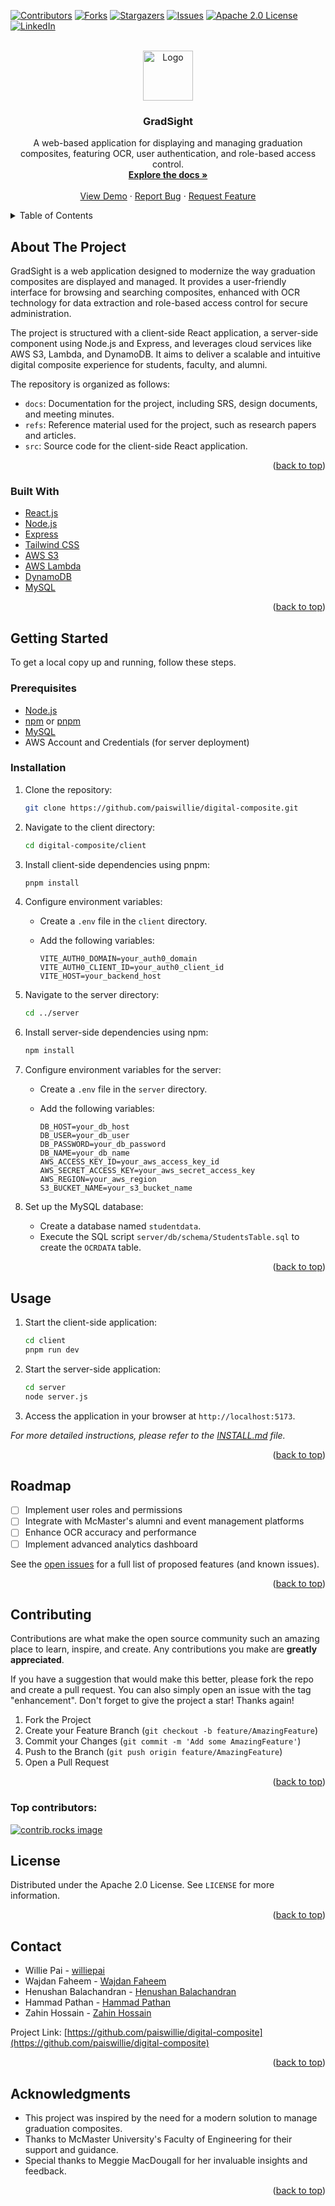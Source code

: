 <!-- Improved compatibility of back to top link: See: https://github.com/othneildrew/Best-README-Template/pull/73 -->

<a id="readme-top"></a>

<!--
*** Thanks for checking out the Best-README-Template. If you have a suggestion
*** that would make this better, please fork the repo and create a pull request
*** or simply open an issue with the tag "enhancement".
*** Don't forget to give the project a star!
*** Thanks again! Now go create something AMAZING! :D
-->

<!-- PROJECT SHIELDS -->
<!--
*** I'm using markdown "reference style" links for readability.
*** Reference links are enclosed in brackets [ ] instead of parentheses ( ).
*** See the bottom of this document for the declaration of the reference variables
*** for contributors-url, forks-url, etc. This is an optional, concise syntax you may use.
*** https://www.markdownguide.org/basic-syntax/#reference-style-links
-->

[![Contributors][contributors-shield]][contributors-url]
[![Forks][forks-shield]][forks-url]
[![Stargazers][stars-shield]][stars-url]
[![Issues][issues-shield]][issues-url]
[![Apache 2.0 License][license-shield]][license-url]
[![LinkedIn][linkedin-shield]][linkedin-url]

<!-- PROJECT LOGO -->
<br />
<div align="center">
  <a href="https://github.com/paiswillie/digital-composite">
    <img src="https://github.com/user-attachments/assets/0ae1b6d5-1a62-4b41-b2c7-c595a0460497" alt="Logo" width="80" height="80">
  </a>

  <h3 align="center">GradSight</h3>

  <p align="center">
    A web-based application for displaying and managing graduation composites, featuring OCR, user authentication, and role-based access control.
    <br />
    <a href="https://github.com/paiswillie/digital-composite"><strong>Explore the docs »</strong></a>
    <br />
    <br />
    <a href="https://github.com/paiswillie/digital-composite">View Demo</a>
    &middot;
    <a href="https://github.com/paiswillie/digital-composite/issues/new?labels=bug&template=bug-report---.md">Report Bug</a>
    &middot;
    <a href="https://github.com/paiswillie/digital-composite/issues/new?labels=enhancement&template=feature-request---.md">Request Feature</a>
  </p>
</div>

<!-- TABLE OF CONTENTS -->
<details>
  <summary>Table of Contents</summary>
  <ol>
    <li>
      <a href="#about-the-project">About The Project</a>
      <ul>
        <li><a href="#built-with">Built With</a></li>
      </ul>
    </li>
    <li>
      <a href="#getting-started">Getting Started</a>
      <ul>
        <li><a href="#prerequisites">Prerequisites</a></li>
        <li><a href="#installation">Installation</a></li>
      </ul>
    </li>
    <li><a href="#usage">Usage</a></li>
    <li><a href="#roadmap">Roadmap</a></li>
    <li><a href="#contributing">Contributing</a></li>
    <li><a href="#license">License</a></li>
    <li><a href="#contact">Contact</a></li>
    <li><a href="#acknowledgments">Acknowledgments</a></li>
  </ol>
</details>

<!-- ABOUT THE PROJECT -->

## About The Project

GradSight is a web application designed to modernize the way graduation composites are displayed and managed. It provides a user-friendly interface for browsing and searching composites, enhanced with OCR technology for data extraction and role-based access control for secure administration.

The project is structured with a client-side React application, a server-side component using Node.js and Express, and leverages cloud services like AWS S3, Lambda, and DynamoDB. It aims to deliver a scalable and intuitive digital composite experience for students, faculty, and alumni.

The repository is organized as follows:

- `docs`: Documentation for the project, including SRS, design documents, and meeting minutes.
- `refs`: Reference material used for the project, such as research papers and articles.
- `src`: Source code for the client-side React application.

<p align="right">(<a href="#readme-top">back to top</a>)</p>

### Built With

- [React.js](https://reactjs.org/)
- [Node.js](https://nodejs.org/)
- [Express](https://expressjs.com/)
- [Tailwind CSS](https://tailwindcss.com/)
- [AWS S3](https://aws.amazon.com/s3/)
- [AWS Lambda](https://aws.amazon.com/lambda/)
- [DynamoDB](https://aws.amazon.com/dynamodb/)
- [MySQL](https://www.mysql.com/)

<p align="right">(<a href="#readme-top">back to top</a>)</p>

<!-- GETTING STARTED -->

## Getting Started

To get a local copy up and running, follow these steps.

### Prerequisites

- [Node.js](https://nodejs.org/)
- [npm](https://www.npmjs.com/) or [pnpm](https://pnpm.io/)
- [MySQL](https://www.mysql.com/)
- AWS Account and Credentials (for server deployment)

### Installation

1.  Clone the repository:

    ```sh
    git clone https://github.com/paiswillie/digital-composite.git
    ```

2.  Navigate to the client directory:

    ```sh
    cd digital-composite/client
    ```

3.  Install client-side dependencies using pnpm:

    ```sh
    pnpm install
    ```

4.  Configure environment variables:

    - Create a `.env` file in the `client` directory.
    - Add the following variables:

      ```
      VITE_AUTH0_DOMAIN=your_auth0_domain
      VITE_AUTH0_CLIENT_ID=your_auth0_client_id
      VITE_HOST=your_backend_host
      ```

5.  Navigate to the server directory:

    ```sh
    cd ../server
    ```

6.  Install server-side dependencies using npm:

    ```sh
    npm install
    ```

7.  Configure environment variables for the server:

    - Create a `.env` file in the `server` directory.
    - Add the following variables:

      ```
      DB_HOST=your_db_host
      DB_USER=your_db_user
      DB_PASSWORD=your_db_password
      DB_NAME=your_db_name
      AWS_ACCESS_KEY_ID=your_aws_access_key_id
      AWS_SECRET_ACCESS_KEY=your_aws_secret_access_key
      AWS_REGION=your_aws_region
      S3_BUCKET_NAME=your_s3_bucket_name
      ```

8.  Set up the MySQL database:

    - Create a database named `studentdata`.
    - Execute the SQL script `server/db/schema/StudentsTable.sql` to create the `OCRDATA` table.

<p align="right">(<a href="#readme-top">back to top</a>)</p>

<!-- USAGE EXAMPLES -->

## Usage

1.  Start the client-side application:

    ```sh
    cd client
    pnpm run dev
    ```

2.  Start the server-side application:

    ```sh
    cd server
    node server.js
    ```

3.  Access the application in your browser at `http://localhost:5173`.

_For more detailed instructions, please refer to the [INSTALL.md](INSTALL.md) file._

<p align="right">(<a href="#readme-top">back to top</a>)</p>

<!-- ROADMAP -->

## Roadmap

- [ ] Implement user roles and permissions
- [ ] Integrate with McMaster's alumni and event management platforms
- [ ] Enhance OCR accuracy and performance
- [ ] Implement advanced analytics dashboard

See the [open issues](https://github.com/paiswillie/digital-composite/issues) for a full list of proposed features (and known issues).

<p align="right">(<a href="#readme-top">back to top</a>)</p>

<!-- CONTRIBUTING -->

## Contributing

Contributions are what make the open source community such an amazing place to learn, inspire, and create. Any contributions you make are **greatly appreciated**.

If you have a suggestion that would make this better, please fork the repo and create a pull request. You can also simply open an issue with the tag "enhancement".
Don't forget to give the project a star! Thanks again!

1.  Fork the Project
2.  Create your Feature Branch (`git checkout -b feature/AmazingFeature`)
3.  Commit your Changes (`git commit -m 'Add some AmazingFeature'`)
4.  Push to the Branch (`git push origin feature/AmazingFeature`)
5.  Open a Pull Request

<p align="right">(<a href="#readme-top">back to top</a>)</p>

### Top contributors:

<a href="https://github.com/paiswillie/digital-composite/graphs/contributors">
  <img src="https://contrib.rocks/image?repo=paiswillie/digital-composite" alt="contrib.rocks image" />
</a>

<!-- LICENSE -->

## License

Distributed under the Apache 2.0 License. See `LICENSE` for more information.

<p align="right">(<a href="#readme-top">back to top</a>)</p>

<!-- CONTACT -->

## Contact

- Willie Pai - [williepai](https://www.linkedin.com/in/williepai/)
- Wajdan Faheem - [Wajdan Faheem](https://www.linkedin.com/in/wajdan-faheem-921418167/)
- Henushan Balachandran - [Henushan Balachandran](https://www.linkedin.com/in/henushan-balachandran-6704a8174/)
- Hammad Pathan - [Hammad Pathan](https://www.linkedin.com/in/hammad-pathan-744a63168/)
- Zahin Hossain - [Zahin Hossain](https://www.linkedin.com/in/zahin-hossain-45400a157/)

Project Link: [https://github.com/paiswillie/digital-composite](https://github.com/paiswillie/digital-composite)

<p align="right">(<a href="#readme-top">back to top</a>)</p>

<!-- ACKNOWLEDGMENTS -->

## Acknowledgments

- This project was inspired by the need for a modern solution to manage graduation composites.
- Thanks to McMaster University's Faculty of Engineering for their support and guidance.
- Special thanks to Meggie MacDougall for her invaluable insights and feedback.

<p align="right">(<a href="#readme-top">back to top</a>)</p>

<!-- MARKDOWN LINKS & IMAGES -->
<!-- https://www.markdownguide.org/basic-syntax/#reference-style-links -->

[contributors-shield]: https://img.shields.io/github/contributors/paiswillie/digital-composite.svg?style=for-the-badge
[contributors-url]: https://github.com/paiswillie/digital-composite/graphs/contributors
[forks-shield]: https://img.shields.io/github/forks/paiswillie/digital-composite.svg?style=for-the-badge
[forks-url]: https://github.com/paiswillie/digital-composite/network/members
[stars-shield]: https://img.shields.io/github/stars/paiswillie/digital-composite.svg?style=for-the-badge
[stars-url]: https://github.com/paiswillie/digital-composite/stargazers
[issues-shield]: https://img.shields.io/github/issues/paiswillie/digital-composite.svg?style=for-the-badge
[issues-url]: https://github.com/paiswillie/digital-composite/issues
[license-shield]: https://img.shields.io/github/license/paiswillie/digital-composite.svg?style=for-the-badge
[license-url]: https://github.com/paiswillie/digital-composite/blob/master/LICENSE
[linkedin-shield]: https://img.shields.io/badge/-LinkedIn-black.svg?style=for-the-badge&logo=linkedin&colorB=555
[linkedin-url]: https://linkedin.com/in/linkedin_username
[product-screenshot]: https://github.com/user-attachments/assets/721b7fb3-e480-4809-9023-fd48b82b1f8c
[Next.js]: https://img.shields.io/badge/next.js-000000?style=for-the-badge&logo=nextdotjs&logoColor=white
[Next-url]: https://nextjs.org/
[React.js]: https://img.shields.io/badge/React-20232A?style=for-the-badge&logo=react&logoColor=61DAFB
[React-url]: https://reactjs.org/
[Vue.js]: https://img.shields.io/badge/Vue.js-35495E?style=for-the-badge&logo=vuedotjs&logoColor=4FC08D
[Vue-url]: https://vuejs.org/
[Angular.io]: https://img.shields.io/badge/Angular-DD0031?style=for-the-badge&logo=angular&logoColor=white
[Angular-url]: https://angular.io/
[Svelte.dev]: https://img.shields.io/badge/Svelte-4A4A55?style=for-the-badge&logo=svelte&logoColor=FF3E00
[Svelte-url]: https://svelte.dev/
[Laravel.com]: https://img.shields.io/badge/Laravel-FF2D20?style=for-the-badge&logo=laravel&logoColor=white
[Laravel-url]: https://laravel.com
[Bootstrap.com]: https://img.shields.io/badge/Bootstrap-563D7C?style=for-the-badge&logo=bootstrap&logoColor=white
[Bootstrap-url]: https://getbootstrap.com
[JQuery.com]: https://img.shields.io/badge/jQuery-0769AD?style=for-the-badge&logo=jquery&logoColor=white
[JQuery-url]: https://jquery.com
